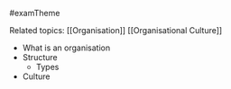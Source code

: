 #examTheme

Related topics:
[[Organisation]]
[[Organisational Culture]]


- What is an organisation
- Structure
	- Types
- Culture
